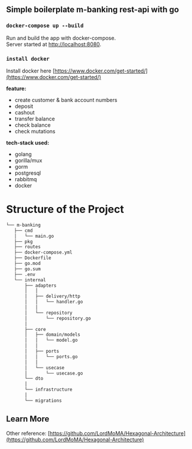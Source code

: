 ## Simple boilerplate m-banking rest-api with go

### `docker-compose up --build`
Run and build the app with docker-compose.\
Server started at [http://localhost:8080](http://localhost:8080).

### `install docker`
Install docker here [https://www.docker.com/get-started/](https://www.docker.com/get-started/)

**feature:**
- create customer & bank account numbers
- deposit
- cashout
- transfer balance
- check balance
- check mutations

**tech-stack used:**
- golang
- gorilla/mux
- gorm
- postgresql
- rabbitmq
- docker

# Structure of the Project
```md
└── m-banking
   ├── cmd
   │   └── main.go
   ├── pkg
   ├── routes
   ├── docker-compose.yml
   ├── Dockerfile
   ├── go.mod
   ├── go.sum
   ├── .env
   └── internal
       ├── adapters
       │   │
       │   ├── delivery/http
       │   │   └── handler.go
       │   │
       │   └── repository
       │       └── repository.go
       │
       ├── core
       │   ├── domain/models
       │   │   └── model.go
       │   │   
       │   ├── ports
       │   │   └── ports.go
       │   │   
       │   └── usecase
       │       └── usecase.go
       └── dto
       │ 
       └── infrastructure
       │ 
       └── migrations
```

## Learn More
Other reference: [https://github.com/LordMoMA/Hexagonal-Architecture](https://github.com/LordMoMA/Hexagonal-Architecture)

